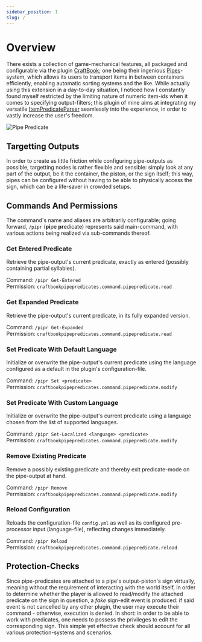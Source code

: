 ```yaml
---
sidebar_position: 1
slug: /
---
```


# Overview

There exists a collection of game-mechanical features, all packaged and configurable via the plugin [CraftBook](https://enginehub.org/craftbook); one being their ingenious [Pipes](https://craftbook.enginehub.org/en/3.x/mechanics/pipes/)-system, which allows its users to transport items in between containers efficiently, enabling automatic sorting systems and the like. While actually using this extension in a day-to-day situation, I noticed how I constantly found myself restricted by the limiting nature of numeric item-ids when it comes to specifying output-filters; this plugin of mine aims at integrating my versatile [ItemPredicateParser](https://blvckbytes.github.io/docs-item-predicate-parser) seamlessly into the experience, in order to vastly increase the user's freedom.

![Pipe Predicate](/img/pipe_predicate.gif)

## Targetting Outputs

In order to create as little friction while configuring pipe-outputs as possible, targetting nodes is rather flexible and sensible: simply look at any part of the output, be it the container, the piston, or the sign itself; this way, pipes can be configured without having to be able to physically access the sign, which can be a life-saver in crowded setups.

## Commands And Permissions

The command's name and aliases are arbitrarily configurable; going forward, `/pipr` (**pi**pe **pr**edicate) represents said main-command, with various actions being realized via sub-commands thereof.

### Get Entered Predicate

Retrieve the pipe-output's current predicate, exactly as entered (possibly containing partial syllables).

Command: `/pipr Get-Entered`\
Permission: `craftbookpipepredicates.command.pipepredicate.read`

### Get Expanded Predicate

Retrieve the pipe-output's current predicate, in its fully expanded version.

Command: `/pipr Get-Expanded`\
Permission: `craftbookpipepredicates.command.pipepredicate.read`

### Set Predicate With Default Language

Initialize or overwrite the pipe-output's current predicate using the language configured as a default in the plugin's configuration-file.

Command: `/pipr Set <predicate>`\
Permission: `craftbookpipepredicates.command.pipepredicate.modify`

### Set Predicate With Custom Language

Initialize or overwrite the pipe-output's current predicate using a language chosen from the list of supported languages.

Command: `/pipr Set-Localized <language> <predicate>`\
Permission: `craftbookpipepredicates.command.pipepredicate.modify`

### Remove Existing Predicate

Remove a possibly existing predicate and thereby exit predicate-mode on the pipe-output at hand.

Command: `/pipr Remove`\
Permission: `craftbookpipepredicates.command.pipepredicate.modify`

### Reload Configuration

Reloads the configuration-file `config.yml` as well as its configured pre-processor input (language-file), reflecting changes immediately.

Command: `/pipr Reload`\
Permission: `craftbookpipepredicates.command.pipepredicate.reload`

## Protection-Checks

Since pipe-predicates are attached to a pipe's output-piston's sign virtually, meaning without the requirement of interacting with the world itself, in order to determine whether the player is allowed to read/modify the attached predicate on the sign in question, a *fake* sign-edit event is produced: if said event is not cancelled by any other plugin, the user may execute their command - otherwise, execution is denied. In short: in order to be able to work with predicates, one needs to possess the privileges to edit the corresponding sign. This simple yet effective check should account for all various protection-systems and scenarios.
